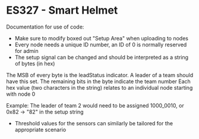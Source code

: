 # ES327 - Smart Helmet

Documentation for use of code:
- Make sure to modify boxed out "Setup Area" when uploading to nodes
- Every node needs a unique ID number, an ID of 0 is normally reserved for admin
- The setup signal can be changed and should be interpreted as a string of bytes (in hex)

The MSB of every byte is the leadStatus indicator. A leader of a team should have this set.
The remaining bits in the byte indicate the team number
Each hex value (two characters in the string) relates to an individual node starting with node 0

Example: The leader of team 2 would need to be assigned 1000_0010, or 0x82 -> "82" in the setup string

- Threshold values for the sensors can similarly be tailored for the appropriate scenario
